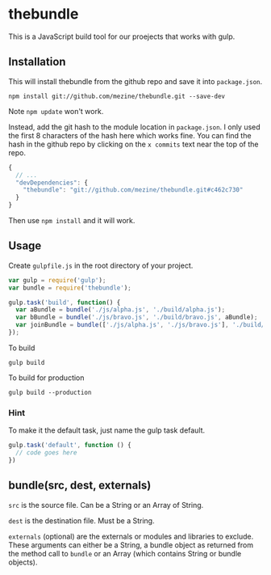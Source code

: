 # thebundle

This is a JavaScript build tool for our proejects that works with gulp.

## Installation

This will install thebundle from the github repo and save it into `package.json`.

```
npm install git://github.com/mezine/thebundle.git --save-dev
```

Note `npm update` won't work.

Instead, add the git hash to the module location in `package.json`. I only used the first 8 characters of the hash here which works fine. You can find the hash in the github repo by clicking on the `x commits` text near the top of the repo.

```javascript
{
  // ...
  "devDependencies": {
    "thebundle": "git://github.com/mezine/thebundle.git#c462c730"
  }
}
```

Then use `npm install` and it will work.

## Usage

Create `gulpfile.js` in the root directory of your project.


```javascript
var gulp = require('gulp');
var bundle = require('thebundle');

gulp.task('build', function() {
  var aBundle = bundle('./js/alpha.js', './build/alpha.js');
  var bBundle = bundle('./js/bravo.js', './build/bravo.js', aBundle);
  var joinBundle = bundle(['./js/alpha.js', './js/bravo.js'], './build/join.js', aBundle);
});
```

To build

```
gulp build
```

To build for production

```
gulp build --production
```


### Hint

To make it the default task, just name the gulp task default.

```javascript
gulp.task('default', function () {
  // code goes here
})
```

## bundle(src, dest, externals)

`src` is the source file. Can be a String or an Array of String.

`dest` is the destination file. Must be a String.

`externals` (optional) are the externals or modules and libraries to exclude. These arguments can either be a String, a bundle object as returned from the method call to `bundle` or an Array (which contains String or bundle objects).